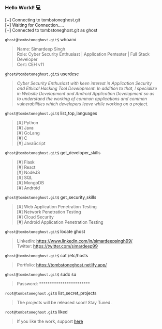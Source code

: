 ### Hello World! :computer:

[+] Connecting to tombstoneghost.git <br/>
[+] Waiting for Connection..... <br/>
[+] Connected to tombstoneghost.git as ghost <br/>

`ghost@tombstoneghost.git$` whoami <br/>
> Name: Simardeep Singh <br/>
> Role: Cyber Security Enthusiast | Application Pentester | Full Stack Developer <br/>
> Cert: CEH v11

`ghost@tombstoneghost.git$` userdesc <br/>
> *Cyber Security Enthusiast with keen interest in Application Security and Ethical Hacking Tool Development. In addition to that, I specialize in Website Development and Android Application Development so as to understand the working of common applications and common vulnerabilities which developers leave while working on a project.* 

`ghost@tombstoneghost.git$` list_top_languages <br/>
 > [#] Python <br/>
 > [#] Java <br/>
 > [#] GoLang <br/>
 > [#] C <br/>
 > [#] JavaScript <br/>

`ghost@tombstoneghost.git$` get_developer_skills <br/>
 > [#] Flask <br/>
 > [#] React <br/>
 > [#] NodeJS <br/>
 > [#] SQL <br/>
 > [#] MongoDB <br/>
 > [#] Android <br/>

`ghost@tombstoneghost.git$` get_security_skills <br/>
 > [#] Web Application Penetration Testing <br/>
 > [#] Network Penetration Testing <br/>
 > [#] Cloud Security <br/>
 > [#] Android Application Penetration Testing <br/>

`ghost@tombstoneghost.git$` locate ghost <br/>
> LinkedIn: https://www.linkedin.com/in/simardeepsingh99/ <br/>
> Twitter: https://twitter.com/simardeep99

`ghost@tombstoneghost.git$` cat /etc/hosts <br/>
> Portfolio: https://tombstoneghost.netlify.app/

`ghost@tombstoneghost.git$` sudo su <br/>
> Password: ************************ <br/>

`root@tombstoneghost.git$` list_secret_projects <br/>
> The projects will be released soon! Stay Tuned.


`root@tombstoneghost.git$` liked <br/>
> If you like the work, support [here](https://www.buymeacoffee.com/tombstoneghost)
